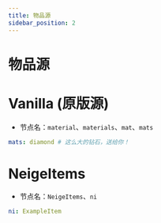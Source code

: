 ```yaml
---
title: 物品源
sidebar_position: 2
---
```


# 物品源

# Vanilla (原版源)

- 节点名：`material`、`materials`、`mat`、`mats`

```YAML
mats: diamond # 这么大的钻石，送给你！
```

# NeigeItems

- 节点名：`NeigeItems`、`ni`

```YAML
ni: ExampleItem
```
